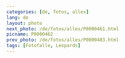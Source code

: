 ```yaml
---
categories: [de, fotos, alles]
lang: de
layout: photo
next_photo: /de/fotos/alles/P0000461.html
picname: P0000462
prev_photo: /de/fotos/alles/P0000483.html
tags: [Fotofalle, Leopards]
---
```

